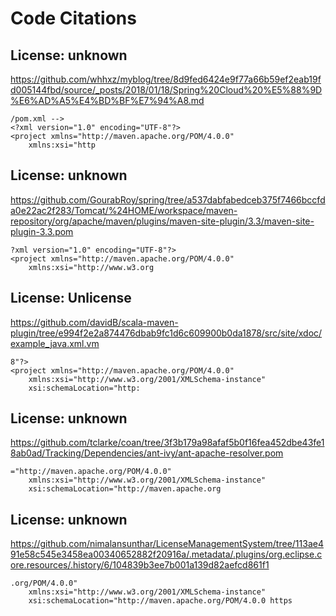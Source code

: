 # Code Citations

## License: unknown
https://github.com/whhxz/myblog/tree/8d9fed6424e9f77a66b59ef2eab19fd005144fbd/source/_posts/2018/01/18/Spring%20Cloud%20%E5%88%9D%E6%AD%A5%E4%BD%BF%E7%94%A8.md

```
/pom.xml -->
<?xml version="1.0" encoding="UTF-8"?>
<project xmlns="http://maven.apache.org/POM/4.0.0"
    xmlns:xsi="http
```


## License: unknown
https://github.com/GourabRoy/spring/tree/a537dabfabedceb375f7466bccfda0e22ac2f283/Tomcat/%24HOME/workspace/maven-repository/org/apache/maven/plugins/maven-site-plugin/3.3/maven-site-plugin-3.3.pom

```
?xml version="1.0" encoding="UTF-8"?>
<project xmlns="http://maven.apache.org/POM/4.0.0"
    xmlns:xsi="http://www.w3.org
```


## License: Unlicense
https://github.com/davidB/scala-maven-plugin/tree/e994f2e2a874476dbab9fc1d6c609900b0da1878/src/site/xdoc/example_java.xml.vm

```
8"?>
<project xmlns="http://maven.apache.org/POM/4.0.0"
    xmlns:xsi="http://www.w3.org/2001/XMLSchema-instance"
    xsi:schemaLocation="http:
```


## License: unknown
https://github.com/tclarke/coan/tree/3f3b179a98afaf5b0f16fea452dbe43fe18ab0ad/Tracking/Dependencies/ant-ivy/ant-apache-resolver.pom

```
="http://maven.apache.org/POM/4.0.0"
    xmlns:xsi="http://www.w3.org/2001/XMLSchema-instance"
    xsi:schemaLocation="http://maven.apache.org
```


## License: unknown
https://github.com/nimalansunthar/LicenseManagementSystem/tree/113ae491e58c545e3458ea00340652882f20916a/.metadata/.plugins/org.eclipse.core.resources/.history/6/104839b3ee7b001a139d82aefcd861f1

```
.org/POM/4.0.0"
    xmlns:xsi="http://www.w3.org/2001/XMLSchema-instance"
    xsi:schemaLocation="http://maven.apache.org/POM/4.0.0 https
```

